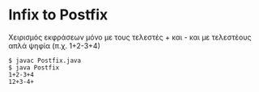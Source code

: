 # Infix to Postfix

Χειρισμός εκφράσεων μόνο με τους τελεστές + και - και με τελεστέους απλά ψηφία (π.χ. 1+2-3+4)

    $ javac Postfix.java
    $ java Postfix
    1+2-3+4
    12+3-4+